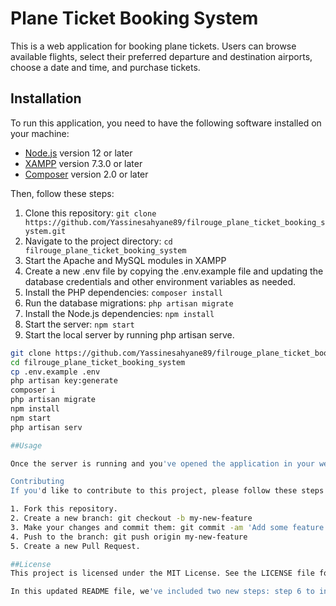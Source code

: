 # Plane Ticket Booking System

This is a web application for booking plane tickets. Users can browse available flights, select their preferred departure and destination airports, choose a date and time, and purchase tickets.

## Installation

To run this application, you need to have the following software installed on your machine:

- [Node.js](https://nodejs.org/) version 12 or later
- [XAMPP](https://www.apachefriends.org/index.html) version 7.3.0 or later
- [Composer](https://getcomposer.org/) version 2.0 or later

Then, follow these steps:

1. Clone this repository: `git clone https://github.com/Yassinesahyane89/filrouge_plane_ticket_booking_system.git`
2. Navigate to the project directory: `cd filrouge_plane_ticket_booking_system`
3. Start the Apache and MySQL modules in XAMPP
4. Create a new .env file by copying the .env.example file and updating the database credentials and other environment variables as needed.
6. Install the PHP dependencies: `composer install`
7. Run the database migrations: `php artisan migrate`
8. Install the Node.js dependencies: `npm install`
9. Start the server: `npm start`
10. Start the local server by running php artisan serve.
```bash
git clone https://github.com/Yassinesahyane89/filrouge_plane_ticket_booking_system.git
cd filrouge_plane_ticket_booking_system
cp .env.example .env
php artisan key:generate
composer i
php artisan migrate
npm install
npm start
php artisan serv

##Usage

Once the server is running and you've opened the application in your web browser, you can use it to browse available flights, select your departure and destination airports, choose a date and time, and purchase tickets.

Contributing
If you'd like to contribute to this project, please follow these steps:

1. Fork this repository.
2. Create a new branch: git checkout -b my-new-feature
3. Make your changes and commit them: git commit -am 'Add some feature'
4. Push to the branch: git push origin my-new-feature
5. Create a new Pull Request.

##License
This project is licensed under the MIT License. See the LICENSE file for details.

In this updated README file, we've included two new steps: step 6 to install the PHP dependencies with Composer, and step 7 to run the database migrations with `php artisan migrate`. The rest of the steps remain the same.

